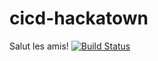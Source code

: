 # cicd-hackatown

Salut les amis!
[![Build Status](https://dev.azure.com/oli-azure/cicd-hackatown/_apis/build/status/oli-azure.cicd-hackatown?branchName=master)](https://dev.azure.com/oli-azure/cicd-hackatown/_build/latest?definitionId=4&branchName=master)